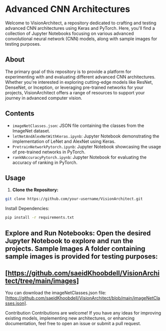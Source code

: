 # Advanced CNN Architectures

Welcome to VisionArchitect, a repository dedicated to crafting and testing advanced CNN architectures using Keras and PyTorch. Here, you'll find a collection of Jupyter Notebooks focusing on various advanced convolutional neural network (CNN) models, along with sample images for testing purposes.

## About

The primary goal of this repository is to provide a platform for experimenting with and evaluating different advanced CNN architectures. Whether you're interested in exploring cutting-edge models like ResNet, DenseNet, or Inception, or leveraging pre-trained networks for your projects, VisionArchitect offers a range of resources to support your journey in advanced computer vision.

## Contents

- `imageNetClasses.json`: JSON file containing the classes from the ImageNet dataset.
- `letNetAndAlexNetWithKeras.ipynb`: Jupyter Notebook demonstrating the implementation of LeNet and AlexNet using Keras.
- `PretrainNetworkPytorch.ipynb`: Jupyter Notebook showcasing the usage of pre-trained networks in PyTorch.
- `rankNAccuracyPytorch.ipynb`: Jupyter Notebook for evaluating the accuracy of ranking in PyTorch.

## Usage

1. **Clone the Repository:**

```bash
git clone https://github.com/your-username/VisionArchitect.git
```
Install Dependencies:
```bash
pip install -r requirements.txt
```
Explore and Run Notebooks:
Open the desired Jupyter Notebook to explore and run the projects.
Sample Images
A folder containing sample images is provided for testing purposes:
---
[https://github.com/saeidKhoobdell/VisionArchitect/tree/main/images]
---
You can download the imageNetClasses.json file:
[https://github.com/saeidKhoobdell/VisionArchitect/blob/main/imageNetClasses.json].

Contribution
Contributions are welcome! If you have any ideas for improving existing models, implementing new architectures, or enhancing documentation, feel free to open an issue or submit a pull request.
